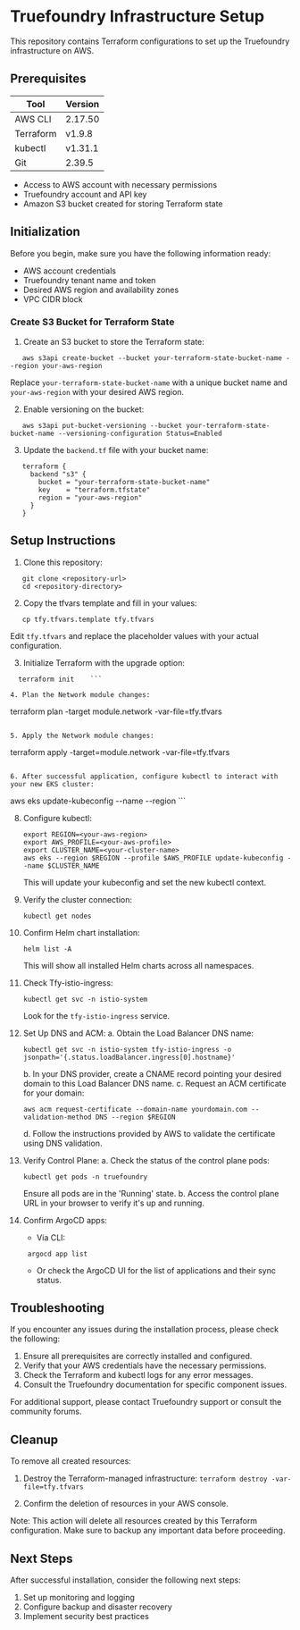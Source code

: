 # Truefoundry Infrastructure Setup

This repository contains Terraform configurations to set up the Truefoundry infrastructure on AWS.

<!-- BEGIN_TF_DOCS -->

<!-- END_TF_DOCS -->

## Prerequisites

| Tool      | Version  |
|-----------|----------|
| AWS CLI   | 2.17.50  |
| Terraform | v1.9.8   |
| kubectl   | v1.31.1  |
| Git       | 2.39.5   |

- Access to AWS account with necessary permissions
- Truefoundry account and API key
- Amazon S3 bucket created for storing Terraform state

## Initialization

Before you begin, make sure you have the following information ready:

- AWS account credentials
- Truefoundry tenant name and token
- Desired AWS region and availability zones
- VPC CIDR block

### Create S3 Bucket for Terraform State

1. Create an S3 bucket to store the Terraform state:

```
   aws s3api create-bucket --bucket your-terraform-state-bucket-name --region your-aws-region   
   ```

   Replace `your-terraform-state-bucket-name` with a unique bucket name and `your-aws-region` with your desired AWS region.

2. Enable versioning on the bucket:

```
   aws s3api put-bucket-versioning --bucket your-terraform-state-bucket-name --versioning-configuration Status=Enabled   
   ```

3. Update the `backend.tf` file with your bucket name:

```hcl
   terraform {
     backend "s3" {
       bucket = "your-terraform-state-bucket-name"
       key    = "terraform.tfstate"
       region = "your-aws-region"
     }
   }
   ```

## Setup Instructions

1. Clone this repository:

```
   git clone <repository-url>
   cd <repository-directory>   
   ```

2. Copy the tfvars template and fill in your values:  

```
   cp tfy.tfvars.template tfy.tfvars   
   ```

   Edit `tfy.tfvars` and replace the placeholder values with your actual configuration.

3. Initialize Terraform with the upgrade option:  

 ```
   terraform init    ```

4. Plan the Network module changes:  
```

   terraform plan -target module.network -var-file=tfy.tfvars

   ```

5. Apply the Network module changes:  
```

   terraform apply -target=module.network -var-file=tfy.tfvars

   ```

6. After successful application, configure kubectl to interact with your new EKS cluster:  
```

   aws eks update-kubeconfig --name <cluster-name> --region <aws-region>   ```

8. Configure kubectl:

   ```
   export REGION=<your-aws-region>
   export AWS_PROFILE=<your-aws-profile>
   export CLUSTER_NAME=<your-cluster-name>
   aws eks --region $REGION --profile $AWS_PROFILE update-kubeconfig --name $CLUSTER_NAME
   ```

   This will update your kubeconfig and set the new kubectl context.

9. Verify the cluster connection:

   ```
   kubectl get nodes
   ```

10. Confirm Helm chart installation:

    ```
    helm list -A
    ```

    This will show all installed Helm charts across all namespaces.

11. Check Tfy-istio-ingress:

    ```
    kubectl get svc -n istio-system
    ```

    Look for the `tfy-istio-ingress` service.

12. Set Up DNS and ACM:
    a. Obtain the Load Balancer DNS name:

       ```
       kubectl get svc -n istio-system tfy-istio-ingress -o jsonpath='{.status.loadBalancer.ingress[0].hostname}'
       ```

    b. In your DNS provider, create a CNAME record pointing your desired domain to this Load Balancer DNS name.
    c. Request an ACM certificate for your domain:

       ```
       aws acm request-certificate --domain-name yourdomain.com --validation-method DNS --region $REGION
       ```

    d. Follow the instructions provided by AWS to validate the certificate using DNS validation.

13. Verify Control Plane:
    a. Check the status of the control plane pods:

       ```
       kubectl get pods -n truefoundry
       ```

       Ensure all pods are in the 'Running' state.
    b. Access the control plane URL in your browser to verify it's up and running.

14. Confirm ArgoCD apps:
    - Via CLI:

     ```
      argocd app list      
      ```

    - Or check the ArgoCD UI for the list of applications and their sync status.

## Troubleshooting

If you encounter any issues during the installation process, please check the following:

1. Ensure all prerequisites are correctly installed and configured.
2. Verify that your AWS credentials have the necessary permissions.
3. Check the Terraform and kubectl logs for any error messages.
4. Consult the Truefoundry documentation for specific component issues.

For additional support, please contact Truefoundry support or consult the community forums.

## Cleanup

To remove all created resources:

1. Destroy the Terraform-managed infrastructure:   ```
   terraform destroy -var-file=tfy.tfvars   ```

2. Confirm the deletion of resources in your AWS console.

Note: This action will delete all resources created by this Terraform configuration. Make sure to backup any important data before proceeding.

## Next Steps

After successful installation, consider the following next steps:

1. Set up monitoring and logging
2. Configure backup and disaster recovery
3. Implement security best practices
